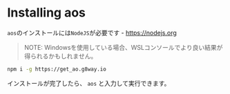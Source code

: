 # Installing aos

`aos`のインストールには`NodeJS`が必要です - https://nodejs.org

> NOTE: Windowsを使用している場合、WSLコンソールでより良い結果が得られるかもしれません。

```sh
npm i -g https://get_ao.g8way.io
```

インストールが完了したら、 `aos` と入力して実行できます。
